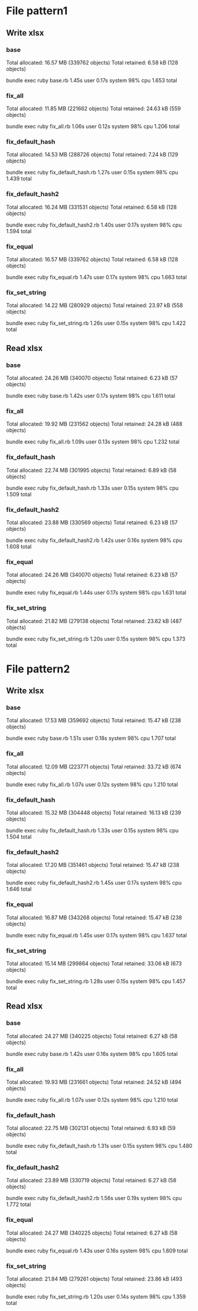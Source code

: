 # File pattern1

## Write xlsx

### base

Total allocated: 16.57 MB (339762 objects)
Total retained:  6.58 kB (128 objects)

bundle exec ruby base.rb  1.45s user 0.17s system 98% cpu 1.653 total

### fix_all

Total allocated: 11.85 MB (221662 objects)
Total retained:  24.63 kB (559 objects)

bundle exec ruby fix_all.rb  1.06s user 0.12s system 98% cpu 1.206 total

### fix_default_hash

Total allocated: 14.53 MB (288726 objects)
Total retained:  7.24 kB (129 objects)

bundle exec ruby fix_default_hash.rb  1.27s user 0.15s system 98% cpu 1.439 total

### fix_default_hash2

Total allocated: 16.24 MB (331531 objects)
Total retained:  6.58 kB (128 objects)

bundle exec ruby fix_default_hash2.rb  1.40s user 0.17s system 98% cpu 1.594 total

### fix_equal

Total allocated: 16.57 MB (339762 objects)
Total retained:  6.58 kB (128 objects)

bundle exec ruby fix_equal.rb  1.47s user 0.17s system 98% cpu 1.663 total

### fix_set_string

Total allocated: 14.22 MB (280929 objects)
Total retained:  23.97 kB (558 objects)

bundle exec ruby fix_set_string.rb  1.26s user 0.15s system 98% cpu 1.422 total

## Read xlsx

### base

Total allocated: 24.26 MB (340070 objects)
Total retained:  6.23 kB (57 objects)

bundle exec ruby base.rb  1.42s user 0.17s system 98% cpu 1.611 total

### fix_all

Total allocated: 19.92 MB (231562 objects)
Total retained:  24.28 kB (488 objects)

bundle exec ruby fix_all.rb  1.09s user 0.13s system 98% cpu 1.232 total

### fix_default_hash

Total allocated: 22.74 MB (301995 objects)
Total retained:  6.89 kB (58 objects)

bundle exec ruby fix_default_hash.rb  1.33s user 0.15s system 98% cpu 1.509 total

### fix_default_hash2

Total allocated: 23.88 MB (330569 objects)
Total retained:  6.23 kB (57 objects)

bundle exec ruby fix_default_hash2.rb  1.42s user 0.16s system 98% cpu 1.608 total

### fix_equal

Total allocated: 24.26 MB (340070 objects)
Total retained:  6.23 kB (57 objects)

bundle exec ruby fix_equal.rb  1.44s user 0.17s system 98% cpu 1.631 total

### fix_set_string

Total allocated: 21.82 MB (279138 objects)
Total retained:  23.62 kB (487 objects)

bundle exec ruby fix_set_string.rb  1.20s user 0.15s system 98% cpu 1.373 total


# File pattern2

## Write xlsx

### base

Total allocated: 17.53 MB (359692 objects)
Total retained:  15.47 kB (238 objects)

bundle exec ruby base.rb  1.51s user 0.18s system 98% cpu 1.707 total

### fix_all

Total allocated: 12.09 MB (223771 objects)
Total retained:  33.72 kB (674 objects)

bundle exec ruby fix_all.rb  1.07s user 0.12s system 98% cpu 1.210 total

### fix_default_hash

Total allocated: 15.32 MB (304448 objects)
Total retained:  16.13 kB (239 objects)

bundle exec ruby fix_default_hash.rb  1.33s user 0.15s system 98% cpu 1.504 total

### fix_default_hash2

Total allocated: 17.20 MB (351461 objects)
Total retained:  15.47 kB (238 objects)

bundle exec ruby fix_default_hash2.rb  1.45s user 0.17s system 98% cpu 1.646 total

### fix_equal

Total allocated: 16.87 MB (343268 objects)
Total retained:  15.47 kB (238 objects)

bundle exec ruby fix_equal.rb  1.45s user 0.17s system 98% cpu 1.637 total

### fix_set_string

Total allocated: 15.14 MB (299864 objects)
Total retained:  33.06 kB (673 objects)

bundle exec ruby fix_set_string.rb  1.28s user 0.15s system 98% cpu 1.457 total

## Read xlsx

### base

Total allocated: 24.27 MB (340225 objects)
Total retained:  6.27 kB (58 objects)

bundle exec ruby base.rb  1.42s user 0.16s system 98% cpu 1.605 total

### fix_all

Total allocated: 19.93 MB (231661 objects)
Total retained:  24.52 kB (494 objects)

bundle exec ruby fix_all.rb  1.07s user 0.12s system 98% cpu 1.210 total

### fix_default_hash

Total allocated: 22.75 MB (302131 objects)
Total retained:  6.93 kB (59 objects)

bundle exec ruby fix_default_hash.rb  1.31s user 0.15s system 98% cpu 1.480 total

### fix_default_hash2

Total allocated: 23.89 MB (330719 objects)
Total retained:  6.27 kB (58 objects)

bundle exec ruby fix_default_hash2.rb  1.56s user 0.19s system 98% cpu 1.772 total

### fix_equal

Total allocated: 24.27 MB (340225 objects)
Total retained:  6.27 kB (58 objects)

bundle exec ruby fix_equal.rb  1.43s user 0.16s system 98% cpu 1.609 total

### fix_set_string

Total allocated: 21.84 MB (279261 objects)
Total retained:  23.86 kB (493 objects)

bundle exec ruby fix_set_string.rb  1.20s user 0.14s system 98% cpu 1.359 total
